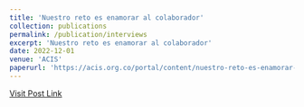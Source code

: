 ```yaml
---
title: 'Nuestro reto es enamorar al colaborador'
collection: publications
permalink: /publication/interviews
excerpt: 'Nuestro reto es enamorar al colaborador'
date: 2022-12-01
venue: 'ACIS'
paperurl: 'https://acis.org.co/portal/content/nuestro-reto-es-enamorar-al-colaborador'
---
```


[Visit Post Link](https://acis.org.co/portal/content/nuestro-reto-es-enamorar-al-colaborador)
